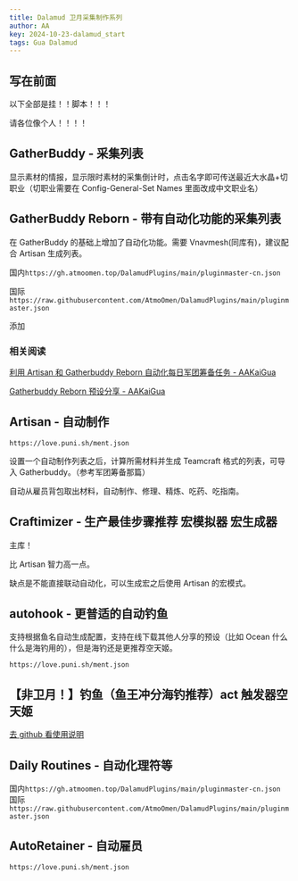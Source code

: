 ```yaml
---
title: Dalamud 卫月采集制作系列
author: AA
key: 2024-10-23-dalamud_start
tags: Gua Dalamud
---
```


## 写在前面

以下全部是挂！！脚本！！！

请各位像个人！！！！

## GatherBuddy - 采集列表

显示素材的情报，显示限时素材的采集倒计时，点击名字即可传送最近大水晶+切职业（切职业需要在 Config-General-Set Names 里面改成中文职业名）

## GatherBuddy Reborn - 带有自动化功能的采集列表

在 GatherBuddy 的基础上增加了自动化功能。需要 Vnavmesh(同库有)，建议配合 Artisan 生成列表。

国内`https://gh.atmoomen.top/DalamudPlugins/main/pluginmaster-cn.json`

国际`https://raw.githubusercontent.com/AtmoOmen/DalamudPlugins/main/pluginmaster.json`

添加

### 相关阅读

[利用 Artisan 和 Gatherbuddy Reborn 自动化每日军团筹备任务 - AAKaiGua](/2024/10/05/gc_gbr.html)

[Gatherbuddy Reborn 预设分享 - AAKaiGua](/2024/10/05/gbr_gatherlist.html)

## Artisan - 自动制作

`https://love.puni.sh/ment.json`

设置一个自动制作列表之后，计算所需材料并生成 Teamcraft 格式的列表，可导入 Gatherbuddy。（参考军团筹备那篇）

自动从雇员背包取出材料，自动制作、修理、精炼、吃药、吃指南。

## Craftimizer - 生产最佳步骤推荐 宏模拟器 宏生成器

主库！

比 Artisan 智力高一点。

缺点是不能直接联动自动化，可以生成宏之后使用 Artisan 的宏模式。

## autohook - 更普适的自动钓鱼

支持根据鱼名自动生成配置，支持在线下载其他人分享的预设（比如 Ocean 什么什么是海钓用的），但是海钓还是更推荐空天姬。

`https://love.puni.sh/ment.json`

## 【非卫月！】钓鱼（鱼王冲分海钓推荐）act 触发器空天姬

[去 github 看使用说明](https://github.com/BlackCleaverLoli/MissFisher)

## Daily Routines - 自动化理符等

国内`https://gh.atmoomen.top/DalamudPlugins/main/pluginmaster-cn.json`
国际`https://raw.githubusercontent.com/AtmoOmen/DalamudPlugins/main/pluginmaster.json`

## AutoRetainer - 自动雇员

`https://love.puni.sh/ment.json`
